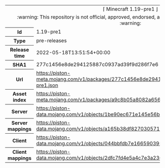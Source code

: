 <html><table>
<tr><td colspan="2" align="center"><img width="0" height="0"><br/>⌈ Minecraft 1.19-pre1 ⌋<br/><img width="0" height="0"></td></tr>
<tr><td colspan="2" align="center"><img width="0" height="0"><br/>
:warning: This repository is not official, approved, endorsed, associated or connected with Mojang :warning:
<br/><img width="0" height="0"></td></tr>
<tr><th>Id</th><td>1.19-pre1</td></tr>
<tr><th>Type</th><td>pre-releases</td></tr>
<tr><th>Release time</th><td>2022-05-18T13:51:54+00:00</td></tr>
<tr><th>SHA1</th><td>277c1456e8de294125887c0937ad39f9d286f7e6</td></tr>
<tr><th>Url</th><td><a href="https://piston-meta.mojang.com/v1/packages/277c1456e8de294125887c0937ad39f9d286f7e6/1.19-pre1.json">https://piston-meta.mojang.com/v1/packages/277c1456e8de294125887c0937ad39f9d286f7e6/1.19-pre1.json</a></td></tr>
<tr><th>Asset index</th><td><a href="https://piston-meta.mojang.com/v1/packages/a9c8b05a8082a65678beda6dfa2b8f21fa627bce/1.19.json">https://piston-meta.mojang.com/v1/packages/a9c8b05a8082a65678beda6dfa2b8f21fa627bce/1.19.json</a></td></tr>
<tr><th>Server</th><td><a href="https://piston-data.mojang.com/v1/objects/1be90ec671e145e56b789de428b63ec43a2d9721/server.jar">https://piston-data.mojang.com/v1/objects/1be90ec671e145e56b789de428b63ec43a2d9721/server.jar</a></td></tr>
<tr><th>Server mappings</th><td><a href="https://piston-data.mojang.com/v1/objects/a165b38df827030571e6e37b4a6c78ab3bef26e0/server.txt">https://piston-data.mojang.com/v1/objects/a165b38df827030571e6e37b4a6c78ab3bef26e0/server.txt</a></td></tr>
<tr><th>Client</th><td><a href="https://piston-data.mojang.com/v1/objects/044bbfdb7e166590395e632cccf6d3728363472f/client.jar">https://piston-data.mojang.com/v1/objects/044bbfdb7e166590395e632cccf6d3728363472f/client.jar</a></td></tr>
<tr><th>Client mappings</th><td><a href="https://piston-data.mojang.com/v1/objects/2dfc7fd4e5a4c7e3a23639689783f24806bfe9da/client.txt">https://piston-data.mojang.com/v1/objects/2dfc7fd4e5a4c7e3a23639689783f24806bfe9da/client.txt</a></td></tr>
</table></html>